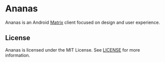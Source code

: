 # Ananas
Ananas is an Android [Matrix](https://matrix.org) client focused on design and user experience.

## License
Ananas is licensed under the MIT License. See [LICENSE](https://github.com/InputUsername/Ananas/blob/master/LICENSE) for more information.
